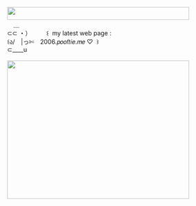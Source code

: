 <img width="420" height="30" src="https://middlepot.com/img/lacey.png">\
　＿\
⊂⊂ ・）　　　꒰ ‌ my latest web page :\
꒰ა/　|っ✄　2006.𝑝𝑜𝑜𝑓𝑡𝑖𝑒.𝑚𝑒 ♡ ‌ ꒱\
⊂____u\
  \
<img width="420" height="320" src="https://middlepot.com/img/2006.gif">
